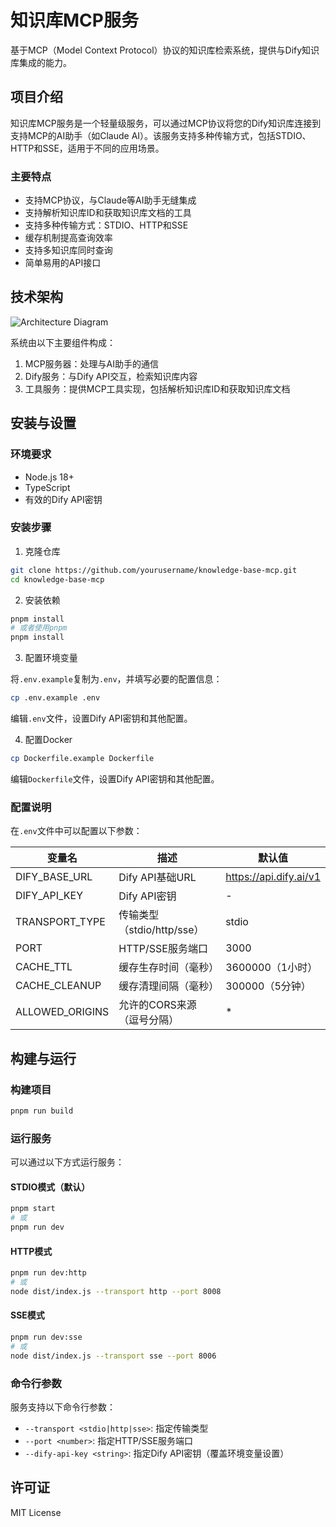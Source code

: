 # 知识库MCP服务

基于MCP（Model Context Protocol）协议的知识库检索系统，提供与Dify知识库集成的能力。

## 项目介绍

知识库MCP服务是一个轻量级服务，可以通过MCP协议将您的Dify知识库连接到支持MCP的AI助手（如Claude AI）。该服务支持多种传输方式，包括STDIO、HTTP和SSE，适用于不同的应用场景。

### 主要特点

- 支持MCP协议，与Claude等AI助手无缝集成
- 支持解析知识库ID和获取知识库文档的工具
- 支持多种传输方式：STDIO、HTTP和SSE
- 缓存机制提高查询效率
- 支持多知识库同时查询
- 简单易用的API接口

## 技术架构

![Architecture Diagram](./architectureDiagram.dio)

系统由以下主要组件构成：

1. MCP服务器：处理与AI助手的通信
2. Dify服务：与Dify API交互，检索知识库内容
3. 工具服务：提供MCP工具实现，包括解析知识库ID和获取知识库文档

## 安装与设置

### 环境要求

- Node.js 18+
- TypeScript
- 有效的Dify API密钥

### 安装步骤

1. 克隆仓库

```bash
git clone https://github.com/yourusername/knowledge-base-mcp.git
cd knowledge-base-mcp
```

2. 安装依赖

```bash
pnpm install
# 或者使用pnpm
pnpm install
```

3. 配置环境变量

将`.env.example`复制为`.env`，并填写必要的配置信息：

```bash
cp .env.example .env
```

编辑`.env`文件，设置Dify API密钥和其他配置。

4. 配置Docker

```bash
cp Dockerfile.example Dockerfile
```

编辑`Dockerfile`文件，设置Dify API密钥和其他配置。

### 配置说明

在`.env`文件中可以配置以下参数：

| 变量名 | 描述 | 默认值 |
|--------|------|--------|
| DIFY_BASE_URL | Dify API基础URL | https://api.dify.ai/v1 |
| DIFY_API_KEY | Dify API密钥 | - |
| TRANSPORT_TYPE | 传输类型（stdio/http/sse） | stdio |
| PORT | HTTP/SSE服务端口 | 3000 |
| CACHE_TTL | 缓存生存时间（毫秒） | 3600000（1小时） |
| CACHE_CLEANUP | 缓存清理间隔（毫秒） | 300000（5分钟） |
| ALLOWED_ORIGINS | 允许的CORS来源（逗号分隔） | * |

## 构建与运行

### 构建项目

```bash
pnpm run build
```

### 运行服务

可以通过以下方式运行服务：

#### STDIO模式（默认）

```bash
pnpm start
# 或
pnpm run dev
```

#### HTTP模式

```bash
pnpm run dev:http
# 或
node dist/index.js --transport http --port 8008
```

#### SSE模式

```bash
pnpm run dev:sse
# 或
node dist/index.js --transport sse --port 8006
```

### 命令行参数

服务支持以下命令行参数：

- `--transport <stdio|http|sse>`: 指定传输类型
- `--port <number>`: 指定HTTP/SSE服务端口
- `--dify-api-key <string>`: 指定Dify API密钥（覆盖环境变量设置）

## 许可证

MIT License
